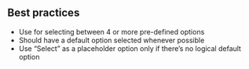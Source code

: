 ## Best practices

- Use for selecting between 4 or more pre-defined options
- Should have a default option selected whenever possible
- Use “Select” as a placeholder option only if there’s no logical default option
